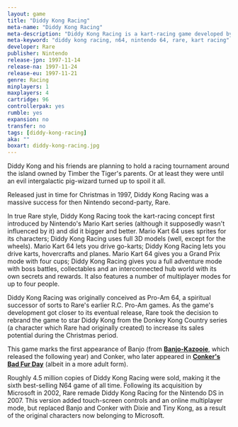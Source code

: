 ```yaml
---
layout: game
title: "Diddy Kong Racing"
meta-name: "Diddy Kong Racing"
meta-description: "Diddy Kong Racing is a kart-racing game developed by Rare for the N64. It was released in November 1997 and is the system&#x27;s sixth best-selling game. "
meta-keyword: "diddy kong racing, n64, nintendo 64, rare, kart racing"
developer: Rare
publisher: Nintendo
release-jpn: 1997-11-14
release-na: 1997-11-24
release-eu: 1997-11-21
genre: Racing
minplayers: 1
maxplayers: 4
cartridge: 96
controllerpak: yes
rumble: yes
expansion: no
transfer: no
tags: [diddy-kong-racing]
aka: ""
boxart: diddy-kong-racing.jpg
---
```


Diddy Kong and his friends are planning to hold a racing tournament around the island owned by Timber the Tiger's parents. Or at least they were until an evil intergalactic pig-wizard turned up to spoil it all.

Released just in time for Christmas in 1997, Diddy Kong Racing was a massive success for then Nintendo second-party, Rare.

In true Rare style, Diddy Kong Racing took the kart-racing concept first introduced by Nintendo's Mario Kart series (although it supposedly wasn't influenced by it) and did it bigger and better. Mario Kart 64 uses sprites for its characters; Diddy Kong Racing uses full 3D models (well, except for the wheels). Mario Kart 64 lets you drive go-karts; Diddy Kong Racing lets you drive karts, hovercrafts and planes. Mario Kart 64 gives you a Grand Prix mode with four cups; Diddy Kong Racing gives you a full adventure mode with boss battles, collectables and an interconnected hub world with its own secrets and rewards. It also features a number of multiplayer modes for up to four people.

Diddy Kong Racing was originally conceived as Pro-Am 64, a spiritual successor of sorts to Rare's earlier R.C. Pro-Am games. As the game's development got closer to its eventual release, Rare took the decision to rebrand the game to star Diddy Kong from the Donkey Kong Country series (a character which Rare had originally created) to increase its sales potential during the Christmas period.

This game marks the first appearance of Banjo (from [**Banjo-Kazooie**](/games/banjo-kazooie.html), which released the following year) and Conker, who later appeared in [**Conker's Bad Fur Day**](/games/conkers-bad-fur-day.html) (albeit in a more adult form).

Roughly 4.5 million copies of Diddy Kong Racing were sold, making it the sixth best-selling N64 game of all time. Following its acquisition by Microsoft in 2002, Rare remade Diddy Kong Racing for the Nintendo DS in 2007. This version added touch-screen controls and an online multiplayer mode, but replaced Banjo and Conker with Dixie and Tiny Kong, as a result of the original characters now belonging to Microsoft.
